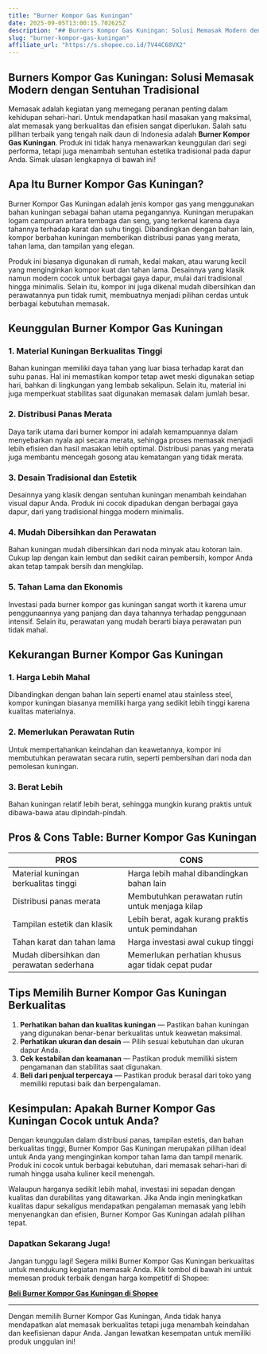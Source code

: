 ```yaml
---
title: "Burner Kompor Gas Kuningan"
date: 2025-09-05T13:00:15.702625Z
description: "## Burners Kompor Gas Kuningan: Solusi Memasak Modern dengan Sentuhan Tradisional..."
slug: "burner-kompor-gas-kuningan"
affiliate_url: "https://s.shopee.co.id/7V44C68VX2"
---
```

## Burners Kompor Gas Kuningan: Solusi Memasak Modern dengan Sentuhan Tradisional

Memasak adalah kegiatan yang memegang peranan penting dalam kehidupan sehari-hari. Untuk mendapatkan hasil masakan yang maksimal, alat memasak yang berkualitas dan efisien sangat diperlukan. Salah satu pilihan terbaik yang tengah naik daun di Indonesia adalah **Burner Kompor Gas Kuningan**. Produk ini tidak hanya menawarkan keunggulan dari segi performa, tetapi juga menambah sentuhan estetika tradisional pada dapur Anda. Simak ulasan lengkapnya di bawah ini!

## Apa Itu Burner Kompor Gas Kuningan?

Burner Kompor Gas Kuningan adalah jenis kompor gas yang menggunakan bahan kuningan sebagai bahan utama pegangannya. Kuningan merupakan logam campuran antara tembaga dan seng, yang terkenal karena daya tahannya terhadap karat dan suhu tinggi. Dibandingkan dengan bahan lain, kompor berbahan kuningan memberikan distribusi panas yang merata, tahan lama, dan tampilan yang elegan.

Produk ini biasanya digunakan di rumah, kedai makan, atau warung kecil yang menginginkan kompor kuat dan tahan lama. Desainnya yang klasik namun modern cocok untuk berbagai gaya dapur, mulai dari tradisional hingga minimalis. Selain itu, kompor ini juga dikenal mudah dibersihkan dan perawatannya pun tidak rumit, membuatnya menjadi pilihan cerdas untuk berbagai kebutuhan memasak.

## Keunggulan Burner Kompor Gas Kuningan

### 1. Material Kuningan Berkualitas Tinggi
Bahan kuningan memiliki daya tahan yang luar biasa terhadap karat dan suhu panas. Hal ini memastikan kompor tetap awet meski digunakan setiap hari, bahkan di lingkungan yang lembab sekalipun. Selain itu, material ini juga memperkuat stabilitas saat digunakan memasak dalam jumlah besar.

### 2. Distribusi Panas Merata
Daya tarik utama dari burner kompor ini adalah kemampuannya dalam menyebarkan nyala api secara merata, sehingga proses memasak menjadi lebih efisien dan hasil masakan lebih optimal. Distribusi panas yang merata juga membantu mencegah gosong atau kematangan yang tidak merata.

### 3. Desain Tradisional dan Estetik
Desainnya yang klasik dengan sentuhan kuningan menambah keindahan visual dapur Anda. Produk ini cocok dipadukan dengan berbagai gaya dapur, dari yang tradisional hingga modern minimalis.

### 4. Mudah Dibersihkan dan Perawatan
Bahan kuningan mudah dibersihkan dari noda minyak atau kotoran lain. Cukup lap dengan kain lembut dan sedikit cairan pembersih, kompor Anda akan tetap tampak bersih dan mengkilap.

### 5. Tahan Lama dan Ekonomis
Investasi pada burner kompor gas kuningan sangat worth it karena umur penggunaannya yang panjang dan daya tahannya terhadap penggunaan intensif. Selain itu, perawatan yang mudah berarti biaya perawatan pun tidak mahal.

## Kekurangan Burner Kompor Gas Kuningan

### 1. Harga Lebih Mahal
Dibandingkan dengan bahan lain seperti enamel atau stainless steel, kompor kuningan biasanya memiliki harga yang sedikit lebih tinggi karena kualitas materialnya.

### 2. Memerlukan Perawatan Rutin
Untuk mempertahankan keindahan dan keawetannya, kompor ini membutuhkan perawatan secara rutin, seperti pembersihan dari noda dan pemolesan kuningan.

### 3. Berat Lebih
Bahan kuningan relatif lebih berat, sehingga mungkin kurang praktis untuk dibawa-bawa atau dipindah-pindah.

## Pros & Cons Table: Burner Kompor Gas Kuningan

| PROS                                                    | CONS                                                    |
|----------------------------------------------------------|----------------------------------------------------------|
| Material kuningan berkualitas tinggi                     | Harga lebih mahal dibandingkan bahan lain               |
| Distribusi panas merata                                 | Membutuhkan perawatan rutin untuk menjaga kilap       |
| Tampilan estetik dan klasik                              | Lebih berat, agak kurang praktis untuk pemindahan     |
| Tahan karat dan tahan lama                              | Harga investasi awal cukup tinggi                        |
| Mudah dibersihkan dan perawatan sederhana               | Memerlukan perhatian khusus agar tidak cepat pudar      |

## Tips Memilih Burner Kompor Gas Kuningan Berkualitas

1. **Perhatikan bahan dan kualitas kuningan** — Pastikan bahan kuningan yang digunakan benar-benar berkualitas untuk keawetan maksimal.
2. **Perhatikan ukuran dan desain** — Pilih sesuai kebutuhan dan ukuran dapur Anda.
3. **Cek kestabilan dan keamanan** — Pastikan produk memiliki sistem pengamanan dan stabilitas saat digunakan.
4. **Beli dari penjual terpercaya** — Pastikan produk berasal dari toko yang memiliki reputasi baik dan berpengalaman.

## Kesimpulan: Apakah Burner Kompor Gas Kuningan Cocok untuk Anda?

Dengan keunggulan dalam distribusi panas, tampilan estetis, dan bahan berkualitas tinggi, Burner Kompor Gas Kuningan merupakan pilihan ideal untuk Anda yang menginginkan kompor tahan lama dan tampil menarik. Produk ini cocok untuk berbagai kebutuhan, dari memasak sehari-hari di rumah hingga usaha kuliner kecil menengah.

Walaupun harganya sedikit lebih mahal, investasi ini sepadan dengan kualitas dan durabilitas yang ditawarkan. Jika Anda ingin meningkatkan kualitas dapur sekaligus mendapatkan pengalaman memasak yang lebih menyenangkan dan efisien, Burner Kompor Gas Kuningan adalah pilihan tepat.

### Dapatkan Sekarang Juga!

Jangan tunggu lagi! Segera miliki Burner Kompor Gas Kuningan berkualitas untuk mendukung kegiatan memasak Anda. Klik tombol di bawah ini untuk memesan produk terbaik dengan harga kompetitif di Shopee:

[**Beli Burner Kompor Gas Kuningan di Shopee**](https://s.shopee.co.id/7V44C68VX2)

---

 Dengan memilih Burner Kompor Gas Kuningan, Anda tidak hanya mendapatkan alat memasak berkualitas tetapi juga menambah keindahan dan keefisienan dapur Anda. Jangan lewatkan kesempatan untuk memiliki produk unggulan ini!